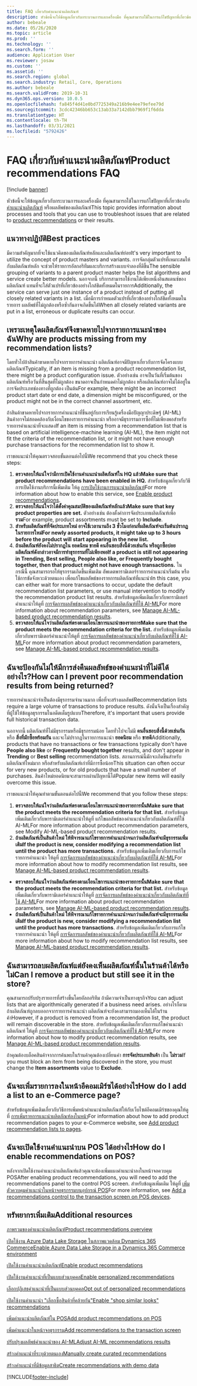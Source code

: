 ```yaml
---
title: FAQ เกี่ยวกับคำแนะนำผลิตภัณฑ์
description: หัวข้อนี้จะให้ข้อมูลเกี่ยวกับกระบวนการและเครื่องมือ ที่คุณสามารถใช้ในการแก้ไขปัญหาที่เกี่ยวข้องกับคำแนะนำผลิตภัณฑ์หรือผลลัพธ์ของผลิตภัณฑ์
author: bebeale
ms.date: 05/26/2020
ms.topic: article
ms.prod: ''
ms.technology: ''
ms.search.form: ''
audience: Application User
ms.reviewer: josaw
ms.custom: ''
ms.assetid: ''
ms.search.region: global
ms.search.industry: Retail, Core, Operations
ms.author: bebeale
ms.search.validFrom: 2019-10-31
ms.dyn365.ops.version: 10.0.5
ms.openlocfilehash: fa845f4d41e0bd7725349a216b9e4ee79efee79d
ms.sourcegitcommit: 3cdc42346bb653c13ab33a7142dbb7969f1f6dda
ms.translationtype: HT
ms.contentlocale: th-TH
ms.lasthandoff: 03/31/2021
ms.locfileid: "5792426"
---
```

# <a name="product-recommendations-faq"></a><span data-ttu-id="dc157-103">FAQ เกี่ยวกับคำแนะนำผลิตภัณฑ์</span><span class="sxs-lookup"><span data-stu-id="dc157-103">Product recommendations FAQ</span></span>


[!include [banner](includes/banner.md)]

<span data-ttu-id="dc157-104">หัวข้อนี้จะให้ข้อมูลเกี่ยวกับกระบวนการและเครื่องมือ ที่คุณสามารถใช้ในการแก้ไขปัญหาที่เกี่ยวข้องกับ [คำแนะนำผลิตภัณฑ์](product-recommendations.md) หรือผลลัพธ์ของผลิตภัณฑ์</span><span class="sxs-lookup"><span data-stu-id="dc157-104">This topic provides information about processes and tools that you can use to troubleshoot issues that are related to [product recommendations](product-recommendations.md) or their results.</span></span>

## <a name="best-practices"></a><span data-ttu-id="dc157-105">แนวทางปฏิบัติ</span><span class="sxs-lookup"><span data-stu-id="dc157-105">Best practices</span></span>
<span data-ttu-id="dc157-106">มีความสำคัญมากที่จะใช้แนวคิดของผลิตภัณฑ์หลักและผลิตภัณฑ์ย่อย</span><span class="sxs-lookup"><span data-stu-id="dc157-106">It's very important to utilize the concept of product masters and variants.</span></span> <span data-ttu-id="dc157-107">การจัดกลุ่มตัวแปรที่เหมาะสมให้กับผลิตภัณฑ์หลัก จะช่วยให้รายการอัลกอริทึมและบริการสร้างแบบจำลองที่ดีขึ้น</span><span class="sxs-lookup"><span data-stu-id="dc157-107">The sensible grouping of variants to a parent product master helps the list algorithms and service create better models.</span></span> <span data-ttu-id="dc157-108">นอกจากนี้ บริการสามารถใช้งานได้เพียงหนึ่งอินสแตนซ์ของผลิตภัณฑ์ แทนที่จะใส่ตัวแปรที่เกี่ยวข้องอย่างใกล้ชิดทั้งหมดในรายการ</span><span class="sxs-lookup"><span data-stu-id="dc157-108">Additionally, the service can serve just one instance of a product instead of putting all closely related variants in a list.</span></span> <span data-ttu-id="dc157-109">เมื่อมีการกำหนดตัวแปรที่เกี่ยวข้องอย่างใกล้ชิดทั้งหมดในรายการ ผลลัพธ์ที่ไม่ถูกต้องหรือซ้ำกันอาจเกิดขึ้นได้</span><span class="sxs-lookup"><span data-stu-id="dc157-109">When all closely related variants are put in a list, erroneous or duplicate results can occur.</span></span>

## <a name="why-are-products-missing-from-my-recommendation-lists"></a><span data-ttu-id="dc157-110">เพราะเหตุใดผลิตภัณฑ์จึงขาดหายไปจากรายการแนะนำของฉัน</span><span class="sxs-lookup"><span data-stu-id="dc157-110">Why are products missing from my recommendation lists?</span></span>

<span data-ttu-id="dc157-111">โดยทั่วไปถ้าสินค้าขาดหายไปจากรายการคำแนะนำ ผลิตภัณฑ์อาจมีปัญหาเกี่ยวกับการจัดโครงแบบผลิตภัณฑ์</span><span class="sxs-lookup"><span data-stu-id="dc157-111">Typically, if an item is missing from a product recommendation list, there might be a product configuration issue.</span></span> <span data-ttu-id="dc157-112">ตัวอย่างเช่น อาจเป็นวันที่เริ่มต้นของผลิตภัณฑ์หรือวันที่สิ้นสุดที่ไม่ถูกต้อง ขนาดอาจเป็นกำหนดค่าไม่ถูกต้อง หรือผลิตภัณฑ์อาจไม่ได้อยู่ในการจัดประเภทช่องทางที่ถูกต้อง เป็นต้น</span><span class="sxs-lookup"><span data-stu-id="dc157-112">For example, there might be an incorrect product start date or end date, a dimension might be misconfigured, or the product might not be in the correct channel assortment, etc.</span></span>

<span data-ttu-id="dc157-113">ถ้าสินค้าขาดหายไปจากรายการคำแนะนำที่ขึ้นอยู่กับการเรียนรู้เครื่องมือปัญญาประดิษฐ์ (AI-ML) สินค้าอาจไม่สอดคล้องกับเงื่อนไขของรายการคำแนะนำ หรืออาจมีธุรกรรมการซื้อที่ไม่เพียงพอสำหรับรายการคำแนะนำที่จะแสดง</span><span class="sxs-lookup"><span data-stu-id="dc157-113">If an item is missing from a recommendation list that is based on artificial intelligence-machine learning (AI-ML), the item might not fit the criteria of the recommendation list, or it might not have enough purchase transactions for the recommendation list to show it.</span></span>

<span data-ttu-id="dc157-114">เราขอแนะนำให้คุณตรวจสอบขั้นตอนต่อไปนี้</span><span class="sxs-lookup"><span data-stu-id="dc157-114">We recommend that you check these steps:</span></span>
1. <span data-ttu-id="dc157-115">**ตรวจสอบให้แน่ใจว่ามีการเปิดใช้งานคำแนะนำผลิตภัณฑ์ใน HQ แล้ว**</span><span class="sxs-lookup"><span data-stu-id="dc157-115">**Make sure that product recommendations have been enabled in HQ.**</span></span> <span data-ttu-id="dc157-116">สำหรับข้อมูลเกี่ยวกับวิธีการเปิดใช้งานบริการนี้เพิ่มเติม ให้ดู [การเปิดใช้งานการแนะนำผลิตภัณฑ์](enable-product-recommendations.md)</span><span class="sxs-lookup"><span data-stu-id="dc157-116">For more information about how to enable this service, see [Enable product recommendations](enable-product-recommendations.md).</span></span>
1. <span data-ttu-id="dc157-117">**ตรวจสอบให้แน่ใจว่าได้ตั้งค่าคุณสมบัติของผลิตภัณฑ์หลักแล้ว**</span><span class="sxs-lookup"><span data-stu-id="dc157-117">**Make sure that key product properties are set.**</span></span> <span data-ttu-id="dc157-118">ตัวอย่างเช่น ต้องตั้งค่าการจัดประเภทผลิตภัณฑ์เพื่อ **รวม**</span><span class="sxs-lookup"><span data-stu-id="dc157-118">For example, product assortments must be set to **Include**.</span></span>
1. <span data-ttu-id="dc157-119">**สำหรับผลิตภัณฑ์ที่จัดประเภทใหม่ อาจใช้เวลานานถึง 3 ชั่วโมงก่อนที่ผลิตภัณฑ์จะเริ่มต้นปรากฏในรายการใหม่**</span><span class="sxs-lookup"><span data-stu-id="dc157-119">**For newly assorted products, it might take up to 3 hours before the product will start appearing in the new list.**</span></span>
1. <span data-ttu-id="dc157-120">**ถ้าผลิตภัณฑ์ยังคงไม่ปรากฏใน ยอดนิยม ขายดี คนอื่นชอบสิ่งนี้ด้วยเช่นกัน หรือถูกซื้อบ่อย ผลิตภัณฑ์ดังกล่าวอาจมีการทำธุรกรรมที่ไม่เพียงพอ**</span><span class="sxs-lookup"><span data-stu-id="dc157-120">**If a product is still not appearing in Trending, Best selling, People also like, or Frequently bought together, then that product might not have enough transactions.**</span></span> <span data-ttu-id="dc157-121">ในกรณีนี้ คุณสามารถรอให้ธุรกรรมเกิดขึ้นเพิ่มเติม อัพเดตพารามิเตอร์รายการคำแนะนำเริ่มต้น หรือใช้การขัดจังหวะด้วยตนเอง เพื่อแก้ไขผลลัพธ์ของรายการผลิตภัณฑ์ที่แนะนำ</span><span class="sxs-lookup"><span data-stu-id="dc157-121">In this case, you can either wait for more transactions to occur, update the default recommendation list parameters, or use manual intervention to modify the recommendation product list results.</span></span> <span data-ttu-id="dc157-122">สำหรับข้อมูลเพิ่มเติมเกี่ยวกับพารามิเตอร์คำแนะนำให้ดูที่ [การจัดการผลลัพธ์ของคำแนะนำเกี่ยวกับผลิตภัณฑ์ที่ใช้ AI-ML](modify-product-recommendation-results.md)</span><span class="sxs-lookup"><span data-stu-id="dc157-122">For more information about recommendation parameters, see [Manage AI-ML-based product recommendation results](modify-product-recommendation-results.md).</span></span>
1. <span data-ttu-id="dc157-123">**ตรวจสอบให้แน่ใจว่าผลิตภัณฑ์ตรงตามเงื่อนไขการแนะนำของรายการ**</span><span class="sxs-lookup"><span data-stu-id="dc157-123">**Make sure that the product meets the recommendation criteria for the list.**</span></span> <span data-ttu-id="dc157-124">สำหรับข้อมูลเพิ่มเติมเกี่ยวกับพารามิเตอร์คำแนะนำให้ดูที่ [การจัดการผลลัพธ์ของคำแนะนำเกี่ยวกับผลิตภัณฑ์ที่ใช้ AI-ML](modify-product-recommendation-results.md)</span><span class="sxs-lookup"><span data-stu-id="dc157-124">For more information about product recommendation parameters, see [Manage AI-ML-based product recommendation results](modify-product-recommendation-results.md).</span></span>

## <a name="how-can-i-prevent-poor-recommendation-results-from-being-returned"></a><span data-ttu-id="dc157-125">ฉันจะป้องกันไม่ให้มีการส่งคืนผลลัพธ์ของคำแนะนำที่ไม่ดีได้อย่างไร?</span><span class="sxs-lookup"><span data-stu-id="dc157-125">How can I prevent poor recommendation results from being returned?</span></span>

<span data-ttu-id="dc157-126">รายการคำแนะนำจำเป็นต้องมีธุรกรรมจำนวนมาก เพื่อที่จะสร้างผลลัพธ์</span><span class="sxs-lookup"><span data-stu-id="dc157-126">Recommendation lists require a large volume of transactions to produce results.</span></span> <span data-ttu-id="dc157-127">ดังนั้นจึงเป็นเรื่องสำคัญที่ผู้ใช้ให้ข้อมูลธุรกรรมในอดีตเต็มรูปแบบ</span><span class="sxs-lookup"><span data-stu-id="dc157-127">Therefore, it's important that users provide full historical transaction data.</span></span>

<span data-ttu-id="dc157-128">นอกจากนี้ ผลิตภัณฑ์ที่ไม่มีธุรกรรมหรือมีธุรกรรมน้อย โดยทั่วไปจะไม่มี **คนอื่นชอบสิ่งนี้ด้วยเช่นกัน** หรือ **สิ่งที่มักซื้อพร้อมกัน**  และจะไม่ปรากฏในรายการแนะนำ **ยอดนิยม** หรือ **ขายดี**</span><span class="sxs-lookup"><span data-stu-id="dc157-128">Additionally, products that have no transactions or few transactions typically don't have **People also like** or **Frequently bought together** results, and don't appear in **Trending** or **Best selling** recommendation lists.</span></span> <span data-ttu-id="dc157-129">สถานการณ์นี้มักจะเกิดขึ้นสำหรับผลิตภัณฑ์ใหม่มาก หรือสำหรับผลิตภัณฑ์เก่าที่มีการซื้อน้อย</span><span class="sxs-lookup"><span data-stu-id="dc157-129">This situation can often occur for very new products, or for old products that have a small number of purchases.</span></span> <span data-ttu-id="dc157-130">สินค้าใหม่ยอดนิยมจะสามารถผ่านปัญหานี้ได้</span><span class="sxs-lookup"><span data-stu-id="dc157-130">Popular new items will easily overcome this issue.</span></span>

<span data-ttu-id="dc157-131">เราขอแนะนำให้คุณทำตามขั้นตอนต่อไปนี้</span><span class="sxs-lookup"><span data-stu-id="dc157-131">We recommend that you follow these steps:</span></span>
1. <span data-ttu-id="dc157-132">**ตรวจสอบให้แน่ใจว่าผลิตภัณฑ์ตรงตามเงื่อนไขการแนะนำของรายการนั้น**</span><span class="sxs-lookup"><span data-stu-id="dc157-132">**Make sure that the product meets the recommendation criteria for that list.**</span></span> <span data-ttu-id="dc157-133">สำหรับข้อมูลเพิ่มเติมเกี่ยวกับพารามิเตอร์คำแนะนำให้ดูที่ แก้ไขผลลัพธ์ของคำแนะนำเกี่ยวกับผลิตภัณฑ์ที่ใช้ AI-ML</span><span class="sxs-lookup"><span data-stu-id="dc157-133">For more information about product recommendation parameters, see Modify AI-ML-based product recommendation results.</span></span>
1. <span data-ttu-id="dc157-134">**ถ้าผลิตภัณฑ์เป็นสินค้าใหม่ ให้พิจารณาแก้ไขรายการคำแนะนำจนกว่าผลิตภัณฑ์จะมีธุรกรรมเพิ่มเติม**</span><span class="sxs-lookup"><span data-stu-id="dc157-134">**If the product is new, consider modifying a recommendation list until the product has more transactions.**</span></span> <span data-ttu-id="dc157-135">สำหรับข้อมูลเพิ่มเติมเกี่ยวกับการแก้ไขรายการคำแนะนำ ให้ดูที่ [การจัดการผลลัพธ์ของคำแนะนำเกี่ยวกับผลิตภัณฑ์ที่ใช้ AI-ML](modify-product-recommendation-results.md)</span><span class="sxs-lookup"><span data-stu-id="dc157-135">For more information about how to modify recommendation list results, see [Manage AI-ML-based product recommendation results](modify-product-recommendation-results.md).</span></span>


- <span data-ttu-id="dc157-136">**ตรวจสอบให้แน่ใจว่าผลิตภัณฑ์ตรงตามเงื่อนไขการแนะนำของรายการนั้น**</span><span class="sxs-lookup"><span data-stu-id="dc157-136">**Make sure that the product meets the recommendation criteria for that list.**</span></span> <span data-ttu-id="dc157-137">สำหรับข้อมูลเพิ่มเติมเกี่ยวกับพารามิเตอร์คำแนะนำให้ดูที่ [การจัดการผลลัพธ์ของคำแนะนำเกี่ยวกับผลิตภัณฑ์ที่ใช้ AI-ML](modify-product-recommendation-results.md)</span><span class="sxs-lookup"><span data-stu-id="dc157-137">For more information about product recommendation parameters, see [Manage AI-ML-based product recommendation results](modify-product-recommendation-results.md).</span></span>
- <span data-ttu-id="dc157-138">**ถ้าผลิตภัณฑ์เป็นสินค้าใหม่ ให้พิจารณาแก้ไขรายการคำแนะนำจนกว่าผลิตภัณฑ์จะมีธุรกรรมเพิ่มเติม**</span><span class="sxs-lookup"><span data-stu-id="dc157-138">**If the product is new, consider modifying a recommendation list until the product has more transactions**.</span></span> <span data-ttu-id="dc157-139">สำหรับข้อมูลเพิ่มเติมเกี่ยวกับการแก้ไขรายการคำแนะนำ ให้ดูที่ [การจัดการผลลัพธ์ของคำแนะนำเกี่ยวกับผลิตภัณฑ์ที่ใช้ AI-ML](modify-product-recommendation-results.md)</span><span class="sxs-lookup"><span data-stu-id="dc157-139">For more information about how to modify recommendation list results, see [Manage AI-ML-based product recommendation results](modify-product-recommendation-results.md).</span></span>

## <a name="can-i-remove-a-product-but-still-see-it-in-the-store"></a><span data-ttu-id="dc157-140">ฉันสามารถลบผลิตภัณฑ์แต่ยังคงเห็นผลิตภัณฑ์นั้นในร้านค้าได้หรือไม่</span><span class="sxs-lookup"><span data-stu-id="dc157-140">Can I remove a product but still see it in the store?</span></span>

<span data-ttu-id="dc157-141">คุณสามารถปรับปรุงรายการที่สร้างขึ้นโดยอัลกอริทึม ถ้ามีความจำเป็นทางธุรกิจ</span><span class="sxs-lookup"><span data-stu-id="dc157-141">You can adjust lists that are algorithmically generated if a business need arises.</span></span> <span data-ttu-id="dc157-142">อย่างไรก็ตาม ถ้าผลิตภัณฑ์ถูกลบออกจากรายการคำแนะนำ ผลิตภัณฑ์จะยังคงสามารถมองเห็นได้ในร้านค้า</span><span class="sxs-lookup"><span data-stu-id="dc157-142">However, if a product is removed from a recommendation list, the product will remain discoverable in the store.</span></span> <span data-ttu-id="dc157-143">สำหรับข้อมูลเพิ่มเติมเกี่ยวกับการแก้ไขคำแนะนำผลิตภัณฑ์ ให้ดูที่ [การจัดการผลลัพธ์ของคำแนะนำเกี่ยวกับผลิตภัณฑ์ที่ใช้ AI-ML](modify-product-recommendation-results.md)</span><span class="sxs-lookup"><span data-stu-id="dc157-143">For more information about how to modify product recommendation results, see [Manage AI-ML-based product recommendation results](modify-product-recommendation-results.md).</span></span>

<span data-ttu-id="dc157-144">ถ้าคุณต้องบล็อคสินค้าจากการค้นพบในร้านค้าคุณต้องเปลี่ยนค่า **การจัดประเภทสินค้า** เป็น **ไม่รวม**</span><span class="sxs-lookup"><span data-stu-id="dc157-144">If you must block an item from being discovered in the store, you must change the **Item assortments** value to **Exclude**.</span></span>

## <a name="how-do-i-add-a-list-to-an-e-commerce-page"></a><span data-ttu-id="dc157-145">ฉันจะเพิ่มรายการลงในหน้าอีคอมเมิร์ซได้อย่างไร</span><span class="sxs-lookup"><span data-stu-id="dc157-145">How do I add a list to an e-Commerce page?</span></span>

<span data-ttu-id="dc157-146">สำหรับข้อมูลเพิ่มเติมเกี่ยวกับวิธีการเพิ่มหน้าคำแนะนำผลิตภัณฑ์ให้กับเว็บไซต์อีคอมเมิร์ซของคุณให้ดูที่ [การเพิ่มรายการแนะนำผลิตภัณฑ์ลงในหน้า](add-reco-list-to-page.md)</span><span class="sxs-lookup"><span data-stu-id="dc157-146">For information about how to add product recommendation pages to your e-Commerce website, see [Add product recommendation lists to pages](add-reco-list-to-page.md).</span></span>

## <a name="how-do-i-enable-recommendations-on-pos"></a><span data-ttu-id="dc157-147">ฉันจะเปิดใช้งานคำแนะนำบน POS ได้อย่างไร</span><span class="sxs-lookup"><span data-stu-id="dc157-147">How do I enable recommendations on POS?</span></span>

<span data-ttu-id="dc157-148">หลังจากเปิดใช้งานคำแนะนำผลิตภัณฑ์แล้วคุณจะต้องเพิ่มแผงคำแนะนำลงในหน้าจอควบคุม POS</span><span class="sxs-lookup"><span data-stu-id="dc157-148">After enabling product recommendations, you will need to add the recommendations panel to the control POS screen.</span></span> <span data-ttu-id="dc157-149">สำหรับข้อมูลเพิ่มเติม ให้ดูที่ [เพิ่มตัวควบคุมคำแนะนำในหน้าจอธุรกรรมบนอุปกรณ์ POS](add-recommendations-control-pos-screen.md)</span><span class="sxs-lookup"><span data-stu-id="dc157-149">For more information, see [Add a recommendations control to the transaction screen on POS devices](add-recommendations-control-pos-screen.md).</span></span>

## <a name="additional-resources"></a><span data-ttu-id="dc157-150">ทรัพยากรเพิ่มเติม</span><span class="sxs-lookup"><span data-stu-id="dc157-150">Additional resources</span></span>

[<span data-ttu-id="dc157-151">ภาพรวมของคำแนะนำผลิตภัณฑ์</span><span class="sxs-lookup"><span data-stu-id="dc157-151">Product recommendations overview</span></span>](product-recommendations.md)

[<span data-ttu-id="dc157-152">เปิดใช้งาน Azure Data Lake Storage ในสภาพแวดล้อม Dynamics 365 Commerce</span><span class="sxs-lookup"><span data-stu-id="dc157-152">Enable Azure Data Lake Storage in a Dynamics 365 Commerce environment</span></span>](enable-adls-environment.md)

[<span data-ttu-id="dc157-153">เปิดใช้งานคำแนะนำผลิตภัณฑ์</span><span class="sxs-lookup"><span data-stu-id="dc157-153">Enable product recommendations</span></span>](enable-product-recommendations.md)

[<span data-ttu-id="dc157-154">เปิดใช้งานคำแนะนำที่เป็นแบบส่วนบุคคล</span><span class="sxs-lookup"><span data-stu-id="dc157-154">Enable personalized recommendations</span></span>](personalized-recommendations.md)

[<span data-ttu-id="dc157-155">เลือกปฏิเสธคำแนะนำที่เป็นแบบส่วนบุคคล</span><span class="sxs-lookup"><span data-stu-id="dc157-155">Opt out of personalized recommendations</span></span>](personalization-gdpr.md)

[<span data-ttu-id="dc157-156">เปิดใช้งานคำแนะนำ "เลือกซื้อสินค้าที่คล้ายกัน"</span><span class="sxs-lookup"><span data-stu-id="dc157-156">Enable "shop similar looks" recommendations</span></span>](shop-similar-looks.md)

[<span data-ttu-id="dc157-157">เพิ่มคำแนะนำผลิตภัณฑ์ใน POS</span><span class="sxs-lookup"><span data-stu-id="dc157-157">Add product recommendations on POS</span></span>](product.md)

[<span data-ttu-id="dc157-158">เพิ่มคำแนะนำในหน้าจอธุรกรรม</span><span class="sxs-lookup"><span data-stu-id="dc157-158">Add recommendations to the transaction screen</span></span>](add-recommendations-control-pos-screen.md)

[<span data-ttu-id="dc157-159">ปรับปรุงผลลัพธ์คำแนะนำของ AI-ML</span><span class="sxs-lookup"><span data-stu-id="dc157-159">Adjust AI-ML recommendations results</span></span>](modify-product-recommendation-results.md)

[<span data-ttu-id="dc157-160">สร้างคำแนะนำที่ระบุด้วยตนเอง</span><span class="sxs-lookup"><span data-stu-id="dc157-160">Manually create curated recommendations</span></span>](create-editorial-recommendation-lists.md)

[<span data-ttu-id="dc157-161">สร้างคำแนะนำที่มีข้อมูลสาธิต</span><span class="sxs-lookup"><span data-stu-id="dc157-161">Create recommendations with demo data</span></span>](product-recommendations-demo-data.md)


[!INCLUDE[footer-include](../includes/footer-banner.md)]